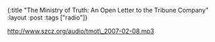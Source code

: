{:title "The Ministry of Truth: An Open Letter to the Tribune Company"
:layout :post
:tags  ["radio"]}

<http://www.szcz.org/audio/tmot\_2007-02-08.mp3>

